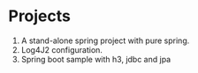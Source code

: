 # Projects
1. A stand-alone spring project with pure spring.
2. Log4J2 configuration.
3. Spring boot sample with h3, jdbc and jpa
